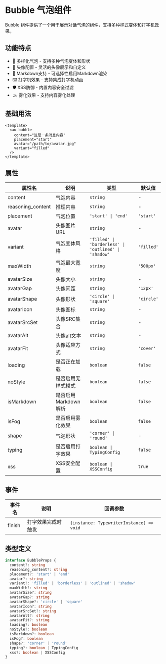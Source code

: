 # Bubble 气泡组件

Bubble 组件提供了一个用于展示对话气泡的组件，支持多种样式变体和打字机效果。

## 功能特点

- 💬 多样化气泡 - 支持多种气泡变体和形状
- 👤 头像配置 - 灵活的头像展示和自定义
- 📝 Markdown支持 - 可选择性启用Markdown渲染
- ⌨️ 打字机效果 - 支持集成打字机动画
- 🛡️ XSS防御 - 内置内容安全过滤
- 🌫️ 雾化效果 - 支持内容雾化处理

## 基础用法

```vue
<template>
  <au-bubble
    content="这是一条消息内容"
    placement="start"
    avatar="/path/to/avatar.jpg"
    variant="filled"
  />
</template>
```

## 属性

| 属性名            | 说明                 | 类型                                                 | 默认值     |
| ----------------- | -------------------- | ---------------------------------------------------- | ---------- |
| content           | 气泡内容             | `string`                                             | -          |
| reasoning_content | 推理内容             | `string`                                             | -          |
| placement         | 气泡位置             | `'start' \| 'end'`                                   | `'start'`  |
| avatar            | 头像图片URL          | `string`                                             | -          |
| variant           | 气泡变体风格         | `'filled' \| 'borderless' \| 'outlined' \| 'shadow'` | `'filled'` |
| maxWidth          | 气泡最大宽度         | `string`                                             | `'500px'`  |
| avatarSize        | 头像大小             | `string`                                             | -          |
| avatarGap         | 头像间距             | `string`                                             | `'12px'`   |
| avatarShape       | 头像形状             | `'circle' \| 'square'`                               | `'circle'` |
| avatarIcon        | 头像图标             | `string`                                             | -          |
| avatarSrcSet      | 头像SRC集合          | `string`                                             | -          |
| avatarAlt         | 头像alt文本          | `string`                                             | -          |
| avatarFit         | 头像适应方式         | `string`                                             | `'cover'`  |
| loading           | 是否正在加载         | `boolean`                                            | `false`    |
| noStyle           | 是否启用无样式模式   | `boolean`                                            | `false`    |
| isMarkdown        | 是否启用Markdown解析 | `boolean`                                            | `false`    |
| isFog             | 是否启用雾化效果     | `boolean`                                            | `false`    |
| shape             | 气泡形状             | `'corner' \| 'round'`                                | -          |
| typing            | 是否启用打字效果     | `boolean \| TypingConfig`                            | `false`    |
| xss               | XSS安全配置          | `boolean \| XSSConfig`                               | `true`     |

## 事件

| 事件名 | 说明               | 回调参数                                 |
| ------ | ------------------ | ---------------------------------------- |
| finish | 打字效果完成时触发 | `(instance: TypewriterInstance) => void` |

## 类型定义

```typescript
interface BubbleProps {
  content?: string
  reasoning_content?: string
  placement?: 'start' | 'end'
  avatar?: string
  variant?: 'filled' | 'borderless' | 'outlined' | 'shadow'
  maxWidth?: string
  avatarSize?: string
  avatarGap?: string
  avatarShape?: 'circle' | 'square'
  avatarIcon?: string
  avatarSrcSet?: string
  avatarAlt?: string
  avatarFit?: string
  loading?: boolean
  noStyle?: boolean
  isMarkdown?: boolean
  isFog?: boolean
  shape?: 'corner' | 'round'
  typing?: boolean | TypingConfig
  xss?: boolean | XSSConfig
}
```
